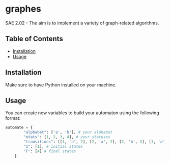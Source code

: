 # graphes
SAE 2.02 - The aim is to implement a variety of graph-related algorithms.

## Table of Contents

- [Installation](#installation)
- [Usage](#usage)

## Installation

Make sure to have Python installed on your machine.

## Usage
You can create new variables to build your automaton using the following format:
```py
automate = {
        "alphabet": ['a', 'b'], # your alphabet
        "etats": [1, 2, 3, 4], # your statuses
        "transitions": [[1, 'a', 2], [2, 'a', 2], [2, 'b', 3], [3, 'a', 4]], # your states [start state, 'letter', end state]...
        "I": [1], # initial states
        "F": [4] # final states
    } 
